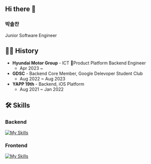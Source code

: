 ## Hi there 👋

### 박솔찬
Junior Software Engineer

## 🧑‍💻 History
- **Hyundai Motor Group** - ICT Product Platform Backend Engineer
    - Apr 2023 ~ 
- **GDSC** - Backend Core Member, Google Delevoper Student Club
    - Aug 2022 ~ Aug 2023 
- **YAPP 19th** - Backend, iOS Platform
    - Aug 2021 ~ Jan 2022

## 🛠 Skills
### Backend
[![My Skills](https://skillicons.dev/icons?i=java,spring,mysql,docker)](https://skillicons.dev)

### Frontend
[![My Skills](https://skillicons.dev/icons?i=ts,react,scss)](https://skillicons.dev)
